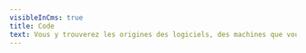 ```yaml
---
visibleInCms: true
title: Code
text: Vous y trouverez les origines des logiciels, des machines que vous utilisez dans votre vie de tous les jours.
---
```

